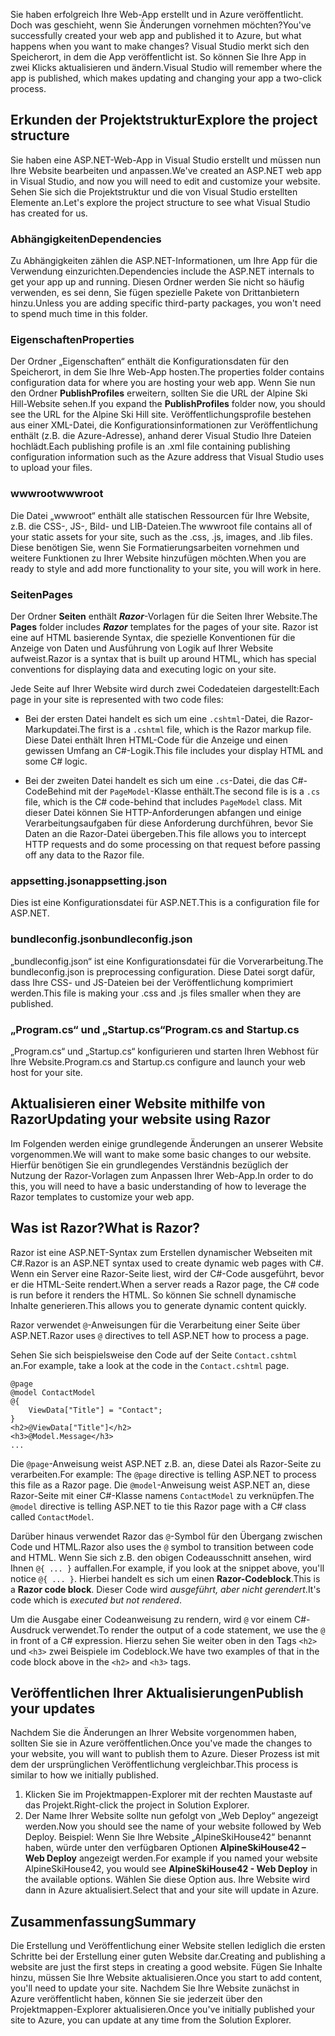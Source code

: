 <span data-ttu-id="2043b-101">Sie haben erfolgreich Ihre Web-App erstellt und in Azure veröffentlicht. Doch was geschieht, wenn Sie Änderungen vornehmen möchten?</span><span class="sxs-lookup"><span data-stu-id="2043b-101">You've successfully created your web app and published it to Azure, but what happens when you want to make changes?</span></span> <span data-ttu-id="2043b-102">Visual Studio merkt sich den Speicherort, in dem die App veröffentlicht ist. So können Sie Ihre App in zwei Klicks aktualisieren und ändern.</span><span class="sxs-lookup"><span data-stu-id="2043b-102">Visual Studio will remember where the app is published, which makes updating and changing your app a two-click process.</span></span>

## <a name="explore-the-project-structure"></a><span data-ttu-id="2043b-103">Erkunden der Projektstruktur</span><span class="sxs-lookup"><span data-stu-id="2043b-103">Explore the project structure</span></span>

<span data-ttu-id="2043b-104">Sie haben eine ASP.NET-Web-App in Visual Studio erstellt und müssen nun Ihre Website bearbeiten und anpassen.</span><span class="sxs-lookup"><span data-stu-id="2043b-104">We've created an ASP.NET web app in Visual Studio, and now you will need to edit and customize your website.</span></span> <span data-ttu-id="2043b-105">Sehen Sie sich die Projektstruktur und die von Visual Studio erstellten Elemente an.</span><span class="sxs-lookup"><span data-stu-id="2043b-105">Let's explore the project structure to see what Visual Studio has created for us.</span></span>

### <a name="dependencies"></a><span data-ttu-id="2043b-106">Abhängigkeiten</span><span class="sxs-lookup"><span data-stu-id="2043b-106">Dependencies</span></span>

<span data-ttu-id="2043b-107">Zu Abhängigkeiten zählen die ASP.NET-Informationen, um Ihre App für die Verwendung einzurichten.</span><span class="sxs-lookup"><span data-stu-id="2043b-107">Dependencies include the ASP.NET internals to get your app up and running.</span></span> <span data-ttu-id="2043b-108">Diesen Ordner werden Sie nicht so häufig verwenden, es sei denn, Sie fügen spezielle Pakete von Drittanbietern hinzu.</span><span class="sxs-lookup"><span data-stu-id="2043b-108">Unless you are adding specific third-party packages, you won't need to spend much time in this folder.</span></span>

### <a name="properties"></a><span data-ttu-id="2043b-109">Eigenschaften</span><span class="sxs-lookup"><span data-stu-id="2043b-109">Properties</span></span>

<span data-ttu-id="2043b-110">Der Ordner „Eigenschaften“ enthält die Konfigurationsdaten für den Speicherort, in dem Sie Ihre Web-App hosten.</span><span class="sxs-lookup"><span data-stu-id="2043b-110">The properties folder contains configuration data for where you are hosting your web app.</span></span> <span data-ttu-id="2043b-111">Wenn Sie nun den Ordner **PublishProfiles** erweitern, sollten Sie die URL der Alpine Ski Hill-Website sehen.</span><span class="sxs-lookup"><span data-stu-id="2043b-111">If you expand the **PublishProfiles** folder now, you should see the URL for the Alpine Ski Hill site.</span></span> <span data-ttu-id="2043b-112">Veröffentlichungsprofile bestehen aus einer XML-Datei, die Konfigurationsinformationen zur Veröffentlichung enthält (z.B. die Azure-Adresse), anhand derer Visual Studio Ihre Dateien hochlädt.</span><span class="sxs-lookup"><span data-stu-id="2043b-112">Each publishing profile is an .xml file containing publishing configuration information such as the Azure address that Visual Studio uses to upload your files.</span></span>

### <a name="wwwroot"></a><span data-ttu-id="2043b-113">wwwroot</span><span class="sxs-lookup"><span data-stu-id="2043b-113">wwwroot</span></span>

<span data-ttu-id="2043b-114">Die Datei „wwwroot“ enthält alle statischen Ressourcen für Ihre Website, z.B. die CSS-, JS-, Bild- und LIB-Dateien.</span><span class="sxs-lookup"><span data-stu-id="2043b-114">The wwwroot file contains all of your static assets for your site, such as the .css, .js, images, and .lib files.</span></span> <span data-ttu-id="2043b-115">Diese benötigen Sie, wenn Sie Formatierungsarbeiten vornehmen und weitere Funktionen zu Ihrer Website hinzufügen möchten.</span><span class="sxs-lookup"><span data-stu-id="2043b-115">When you are ready to style and add more functionality to your site, you will work in here.</span></span>

### <a name="pages"></a><span data-ttu-id="2043b-116">Seiten</span><span class="sxs-lookup"><span data-stu-id="2043b-116">Pages</span></span>

<span data-ttu-id="2043b-117">Der Ordner **Seiten** enthält _**Razor**_-Vorlagen für die Seiten Ihrer Website.</span><span class="sxs-lookup"><span data-stu-id="2043b-117">The **Pages** folder includes _**Razor**_ templates for the pages of your site.</span></span>
<span data-ttu-id="2043b-118">Razor ist eine auf HTML basierende Syntax, die spezielle Konventionen für die Anzeige von Daten und Ausführung von Logik auf Ihrer Website aufweist.</span><span class="sxs-lookup"><span data-stu-id="2043b-118">Razor is a syntax that is built up around HTML, which has special conventions for displaying data and executing logic on your site.</span></span>

<span data-ttu-id="2043b-119">Jede Seite auf Ihrer Website wird durch zwei Codedateien dargestellt:</span><span class="sxs-lookup"><span data-stu-id="2043b-119">Each page in your site is represented with two code files:</span></span>

- <span data-ttu-id="2043b-120">Bei der ersten Datei handelt es sich um eine `.cshtml`-Datei, die Razor-Markupdatei.</span><span class="sxs-lookup"><span data-stu-id="2043b-120">The first is a `.cshtml` file, which is the Razor markup file.</span></span> <span data-ttu-id="2043b-121">Diese Datei enthält Ihren HTML-Code für die Anzeige und einen gewissen Umfang an C#-Logik.</span><span class="sxs-lookup"><span data-stu-id="2043b-121">This file includes your display HTML and some C# logic.</span></span>

- <span data-ttu-id="2043b-122">Bei der zweiten Datei handelt es sich um eine `.cs`-Datei, die das C#-CodeBehind mit der `PageModel`-Klasse enthält.</span><span class="sxs-lookup"><span data-stu-id="2043b-122">The second file is is a `.cs` file, which is the C# code-behind that includes `PageModel` class.</span></span> <span data-ttu-id="2043b-123">Mit dieser Datei können Sie HTTP-Anforderungen abfangen und einige Verarbeitungsaufgaben für diese Anforderung durchführen, bevor Sie Daten an die Razor-Datei übergeben.</span><span class="sxs-lookup"><span data-stu-id="2043b-123">This file allows you to intercept HTTP requests and do some processing on that request before passing off any data to the Razor file.</span></span>

### <a name="appsettingjson"></a><span data-ttu-id="2043b-124">appsetting.json</span><span class="sxs-lookup"><span data-stu-id="2043b-124">appsetting.json</span></span>

<span data-ttu-id="2043b-125">Dies ist eine Konfigurationsdatei für ASP.NET.</span><span class="sxs-lookup"><span data-stu-id="2043b-125">This is a configuration file for ASP.NET.</span></span>

### <a name="bundleconfigjson"></a><span data-ttu-id="2043b-126">bundleconfig.json</span><span class="sxs-lookup"><span data-stu-id="2043b-126">bundleconfig.json</span></span>

<span data-ttu-id="2043b-127">„bundleconfig.json“ ist eine Konfigurationsdatei für die Vorverarbeitung.</span><span class="sxs-lookup"><span data-stu-id="2043b-127">The bundleconfig.json is preprocessing configuration.</span></span> <span data-ttu-id="2043b-128">Diese Datei sorgt dafür, dass Ihre CSS- und JS-Dateien bei der Veröffentlichung komprimiert werden.</span><span class="sxs-lookup"><span data-stu-id="2043b-128">This file is making your .css and .js files smaller when they are published.</span></span>

### <a name="programcs-and-startupcs"></a><span data-ttu-id="2043b-129">„Program.cs“ und „Startup.cs“</span><span class="sxs-lookup"><span data-stu-id="2043b-129">Program.cs and Startup.cs</span></span>

<span data-ttu-id="2043b-130">„Program.cs“ und „Startup.cs“ konfigurieren und starten Ihren Webhost für Ihre Website.</span><span class="sxs-lookup"><span data-stu-id="2043b-130">Program.cs and Startup.cs configure and launch your web host for your site.</span></span>

## <a name="updating-your-website-using-razor"></a><span data-ttu-id="2043b-131">Aktualisieren einer Website mithilfe von Razor</span><span class="sxs-lookup"><span data-stu-id="2043b-131">Updating your website using Razor</span></span>

<span data-ttu-id="2043b-132">Im Folgenden werden einige grundlegende Änderungen an unserer Website vorgenommen.</span><span class="sxs-lookup"><span data-stu-id="2043b-132">We will want to make some basic changes to our website.</span></span> <span data-ttu-id="2043b-133">Hierfür benötigen Sie ein grundlegendes Verständnis bezüglich der Nutzung der Razor-Vorlagen zum Anpassen Ihrer Web-App.</span><span class="sxs-lookup"><span data-stu-id="2043b-133">In order to do this, you will need to have a basic understanding of how to leverage the Razor templates to customize your web app.</span></span>

## <a name="what-is-razor"></a><span data-ttu-id="2043b-134">Was ist Razor?</span><span class="sxs-lookup"><span data-stu-id="2043b-134">What is Razor?</span></span>

<span data-ttu-id="2043b-135">Razor ist eine ASP.NET-Syntax zum Erstellen dynamischer Webseiten mit C#.</span><span class="sxs-lookup"><span data-stu-id="2043b-135">Razor is an ASP.NET syntax used to create dynamic web pages with C#.</span></span> <span data-ttu-id="2043b-136">Wenn ein Server eine Razor-Seite liest, wird der C#-Code ausgeführt, bevor er die HTML-Seite rendert.</span><span class="sxs-lookup"><span data-stu-id="2043b-136">When a server reads a Razor page, the C# code is run before it renders the HTML.</span></span> <span data-ttu-id="2043b-137">So können Sie schnell dynamische Inhalte generieren.</span><span class="sxs-lookup"><span data-stu-id="2043b-137">This allows you to generate dynamic content quickly.</span></span>

<span data-ttu-id="2043b-138">Razor verwendet `@`-Anweisungen für die Verarbeitung einer Seite über ASP.NET.</span><span class="sxs-lookup"><span data-stu-id="2043b-138">Razor uses `@` directives to tell ASP.NET how to process a page.</span></span>

<span data-ttu-id="2043b-139">Sehen Sie sich beispielsweise den Code auf der Seite `Contact.cshtml` an.</span><span class="sxs-lookup"><span data-stu-id="2043b-139">For example, take a look at the code in the `Contact.cshtml` page.</span></span>

```aspx-csharp
@page
@model ContactModel
@{
    ViewData["Title"] = "Contact";
}
<h2>@ViewData["Title"]</h2>
<h3>@Model.Message</h3>
...
```

<span data-ttu-id="2043b-140">Die `@page`-Anweisung weist ASP.NET z.B. an, diese Datei als Razor-Seite zu verarbeiten.</span><span class="sxs-lookup"><span data-stu-id="2043b-140">For example: The `@page` directive is telling ASP.NET to process this file as a Razor page.</span></span>
<span data-ttu-id="2043b-141">Die `@model`-Anweisung weist ASP.NET an, diese Razor-Seite mit einer C#-Klasse namens `ContactModel` zu verknüpfen.</span><span class="sxs-lookup"><span data-stu-id="2043b-141">The `@model` directive is telling ASP.NET to tie this Razor page with a C# class called `ContactModel`.</span></span>

<span data-ttu-id="2043b-142">Darüber hinaus verwendet Razor das `@`-Symbol für den Übergang zwischen Code und HTML.</span><span class="sxs-lookup"><span data-stu-id="2043b-142">Razor also uses the `@` symbol to transition between code and HTML.</span></span>
<span data-ttu-id="2043b-143">Wenn Sie sich z.B. den obigen Codeausschnitt ansehen, wird Ihnen `@{ ... }` auffallen.</span><span class="sxs-lookup"><span data-stu-id="2043b-143">For example, if you look at the snippet above, you'll notice `@{ ... }`.</span></span> <span data-ttu-id="2043b-144">Hierbei handelt es sich um einen **Razor-Codeblock**.</span><span class="sxs-lookup"><span data-stu-id="2043b-144">This is a **Razor code block**.</span></span> <span data-ttu-id="2043b-145">Dieser Code wird _ausgeführt, aber nicht gerendert_.</span><span class="sxs-lookup"><span data-stu-id="2043b-145">It's code which is _executed but not rendered_.</span></span>

<span data-ttu-id="2043b-146">Um die Ausgabe einer Codeanweisung zu rendern, wird `@` vor einem C#-Ausdruck verwendet.</span><span class="sxs-lookup"><span data-stu-id="2043b-146">To render the output of a code statement, we use the `@` in front of a C# expression.</span></span> <span data-ttu-id="2043b-147">Hierzu sehen Sie weiter oben in den Tags `<h2>` und `<h3>` zwei Beispiele im Codeblock.</span><span class="sxs-lookup"><span data-stu-id="2043b-147">We have two examples of that in the code block above in the `<h2>` and `<h3>` tags.</span></span>

## <a name="publish-your-updates"></a><span data-ttu-id="2043b-148">Veröffentlichen Ihrer Aktualisierungen</span><span class="sxs-lookup"><span data-stu-id="2043b-148">Publish your updates</span></span>

<span data-ttu-id="2043b-149">Nachdem Sie die Änderungen an Ihrer Website vorgenommen haben, sollten Sie sie in Azure veröffentlichen.</span><span class="sxs-lookup"><span data-stu-id="2043b-149">Once you've made the changes to your website, you will want to publish them to Azure.</span></span> <span data-ttu-id="2043b-150">Dieser Prozess ist mit dem der ursprünglichen Veröffentlichung vergleichbar.</span><span class="sxs-lookup"><span data-stu-id="2043b-150">This process is similar to how we initially published.</span></span>

1. <span data-ttu-id="2043b-151">Klicken Sie im Projektmappen-Explorer mit der rechten Maustaste auf das Projekt.</span><span class="sxs-lookup"><span data-stu-id="2043b-151">Right-click the project in Solution Explorer.</span></span>
1. <span data-ttu-id="2043b-152">Der Name Ihrer Website sollte nun gefolgt von „Web Deploy“ angezeigt werden.</span><span class="sxs-lookup"><span data-stu-id="2043b-152">Now you should see the name of your website followed by Web Deploy.</span></span> <span data-ttu-id="2043b-153">Beispiel: Wenn Sie Ihre Website „AlpineSkiHouse42“ benannt haben, würde unter den verfügbaren Optionen **AlpineSkiHouse42 – Web Deploy** angezeigt werden.</span><span class="sxs-lookup"><span data-stu-id="2043b-153">For example if you named your website AlpineSkiHouse42, you would see **AlpineSkiHouse42 - Web Deploy** in the available options.</span></span> <span data-ttu-id="2043b-154">Wählen Sie diese Option aus. Ihre Website wird dann in Azure aktualisiert.</span><span class="sxs-lookup"><span data-stu-id="2043b-154">Select that and your site will update in Azure.</span></span>

## <a name="summary"></a><span data-ttu-id="2043b-155">Zusammenfassung</span><span class="sxs-lookup"><span data-stu-id="2043b-155">Summary</span></span>

<span data-ttu-id="2043b-156">Die Erstellung und Veröffentlichung einer Website stellen lediglich die ersten Schritte bei der Erstellung einer guten Website dar.</span><span class="sxs-lookup"><span data-stu-id="2043b-156">Creating and publishing a website are just the first steps in creating a good website.</span></span> <span data-ttu-id="2043b-157">Fügen Sie Inhalte hinzu, müssen Sie Ihre Website aktualisieren.</span><span class="sxs-lookup"><span data-stu-id="2043b-157">Once you start to add content, you'll need to update your site.</span></span> <span data-ttu-id="2043b-158">Nachdem Sie Ihre Website zunächst in Azure veröffentlicht haben, können Sie sie jederzeit über den Projektmappen-Explorer aktualisieren.</span><span class="sxs-lookup"><span data-stu-id="2043b-158">Once you've initially published your site to Azure, you can update at any time from the Solution Explorer.</span></span>
